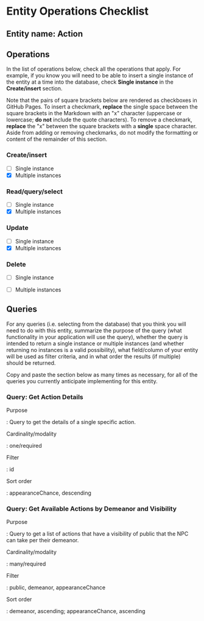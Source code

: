 # Entity Operations Checklist

## Entity name: Action

## Operations

In the list of operations below, check all the operations that apply. For example, if you know you will need to be able to insert a single instance of the entity at a time into the database, check **Single instance** in the **Create/insert** section.

Note that the pairs of square brackets below are rendered as checkboxes in GitHub Pages. To insert a checkmark, **replace** the single space between the square brackets in the Markdown with an "x" character (uppercase or lowercase; **do not** include the quote characters). To remove a checkmark, **replace** the "x" between the square brackets with a **single** space character. Aside from adding or removing checkmarks, do not modify the formatting or content of the remainder of this section.

### Create/insert
    
* [ ] Single instance 
* [x] Multiple instances 
    
### Read/query/select

* [ ] Single instance 
* [x] Multiple instances 

### Update

* [ ] Single instance 
* [x] Multiple instances 

### Delete

* [ ] Single instance 
* [ ] Multiple instances 


## Queries

For any queries (i.e. selecting from the database) that you think you will need to do with this entity, summarize the purpose of the query (what functionality in your application will use the query), whether the query is intended to return a single instance or multiple instances (and whether returning no instances is a valid possibility), what field/column of your entity will be used as filter criteria, and in what order the results (if multiple) should be returned.

Copy and paste the section below as many times as necessary, for all of the queries you currently anticipate implementing for this entity.

### Query: Get Action Details

Purpose

: Query to get the details of a single specific action.

Cardinality/modality

: one/required
 
Filter

: id
 
Sort order

: appearanceChance, descending

### Query: Get Available Actions by Demeanor and Visibility

Purpose

: Query to get a list of actions that have a visibility of public that the NPC can take per their demeanor.

Cardinality/modality

: many/required
 
Filter

: public, demeanor, appearanceChance
 
Sort order

: demeanor, ascending; appearanceChance, ascending